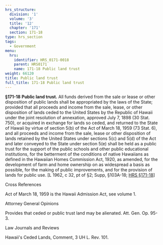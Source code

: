 ```yaml
---
hrs_structure:
  division: '1'
  volume: '3'
  title: '12'
  chapter: '171'
  section: 171-18
type: hrs_section
tags:
  - Government
menu:
  hrs:
    identifier: HRS_0171-0018
    parent: HRS0171
    name: 171-18 Public land trust
weight: 66120
title: Public land trust
full_title: 171-18 Public land trust
---
```

**§171-18** **Public land trust.** All funds derived from the sale or lease or other disposition of public lands shall be appropriated by the laws of the State; provided that all proceeds and income from the sale, lease, or other disposition of lands ceded to the United States by the Republic of Hawaii under the joint resolution of annexation, approved July 7, 1898 (30 Stat. 750), or acquired in exchange for lands so ceded, and returned to the State of Hawaii by virtue of section 5(b) of the Act of March 18, 1959 (73 Stat. 6), and all proceeds and income from the sale, lease or other disposition of lands retained by the United States under sections 5(c) and 5(d) of the Act and later conveyed to the State under section 5(e) shall be held as a public trust for the support of the public schools and other public educational institutions, for the betterment of the conditions of native Hawaiians as defined in the Hawaiian Homes Commission Act, 1920, as amended, for the development of farm and home ownership on as widespread a basis as possible, for the making of public improvements, and for the provision of lands for public use. [L 1962, c 32, pt of §2; Supp, §103A-18; [HRS §171-18](/title-12/chapter-171/section-171-18/)]

Cross References

Act of March 18, 1959 is the Hawaii Admission Act, see volume 1.

Attorney General Opinions

Provides that ceded or public trust land may be alienated. Att. Gen. Op. 95-3.

Law Journals and Reviews

Hawaii's Ceded Lands, Comment, 3 UH L. Rev. 101.